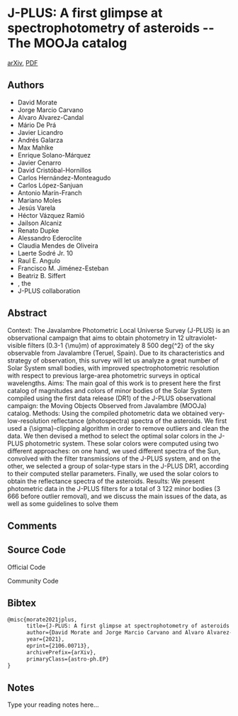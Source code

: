 
# J-PLUS: A first glimpse at spectrophotometry of asteroids -- The MOOJa catalog

[arXiv](https://arxiv.org/abs/2106.0713), [PDF](https://arxiv.org/pdf/2106.0713.pdf)

## Authors

- David Morate
- Jorge Marcio Carvano
- Alvaro Alvarez-Candal
- Mário De Prá
- Javier Licandro
- Andrés Galarza
- Max Mahlke
- Enrique Solano-Márquez
- Javier Cenarro
- David Cristóbal-Hornillos
- Carlos Hernández-Monteagudo
- Carlos López-Sanjuan
- Antonio Marín-Franch
- Mariano Moles
- Jesús Varela
- Héctor Vázquez Ramió
- Jailson Alcaniz
- Renato Dupke
- Alessandro Ederoclite
- Claudia Mendes de Oliveira
- Laerte Sodré Jr. 10
- Raul E. Angulo
- Francisco M. Jiménez-Esteban
- Beatriz B. Siffert
- , the
- J-PLUS collaboration

## Abstract

Context: The Javalambre Photometric Local Universe Survey (J-PLUS) is an observational campaign that aims to obtain photometry in 12 ultraviolet-visible filters (0.3-1 {\mu}m) of approximately 8 500 deg{^2} of the sky observable from Javalambre (Teruel, Spain). Due to its characteristics and strategy of observation, this survey will let us analyze a great number of Solar System small bodies, with improved spectrophotometric resolution with respect to previous large-area photometric surveys in optical wavelengths. Aims: The main goal of this work is to present here the first catalog of magnitudes and colors of minor bodies of the Solar System compiled using the first data release (DR1) of the J-PLUS observational campaign: the Moving Objects Observed from Javalambre (MOOJa) catalog. Methods: Using the compiled photometric data we obtained very-low-resolution reflectance (photospectra) spectra of the asteroids. We first used a {\sigma}-clipping algorithm in order to remove outliers and clean the data. We then devised a method to select the optimal solar colors in the J-PLUS photometric system. These solar colors were computed using two different approaches: on one hand, we used different spectra of the Sun, convolved with the filter transmissions of the J-PLUS system, and on the other, we selected a group of solar-type stars in the J-PLUS DR1, according to their computed stellar parameters. Finally, we used the solar colors to obtain the reflectance spectra of the asteroids. Results: We present photometric data in the J-PLUS filters for a total of 3 122 minor bodies (3 666 before outlier removal), and we discuss the main issues of the data, as well as some guidelines to solve them

## Comments



## Source Code

Official Code



Community Code



## Bibtex

```tex
@misc{morate2021jplus,
      title={J-PLUS: A first glimpse at spectrophotometry of asteroids -- The MOOJa catalog}, 
      author={David Morate and Jorge Marcio Carvano and Alvaro Alvarez-Candal and Mário De Prá and Javier Licandro and Andrés Galarza and Max Mahlke and Enrique Solano-Márquez and Javier Cenarro and David Cristóbal-Hornillos and Carlos Hernández-Monteagudo and Carlos López-Sanjuan and Antonio Marín-Franch and Mariano Moles and Jesús Varela and Héctor Vázquez Ramió and Jailson Alcaniz and Renato Dupke and Alessandro Ederoclite and Claudia Mendes de Oliveira and Laerte Sodré Jr. 10 and Raul E. Angulo and Francisco M. Jiménez-Esteban and Beatriz B. Siffert and the J-PLUS collaboration},
      year={2021},
      eprint={2106.00713},
      archivePrefix={arXiv},
      primaryClass={astro-ph.EP}
}
```

## Notes

Type your reading notes here...

